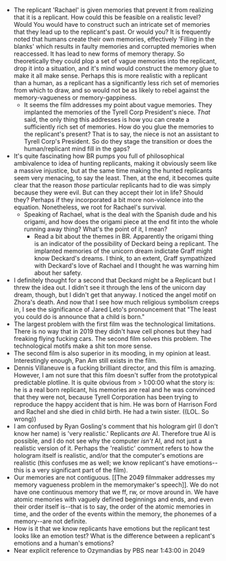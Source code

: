 - The replicant 'Rachael' is given memories that prevent it from realizing that
  it is a replicant. How could this be feasible on a realistic level?  Would You
  would have to construct such an intricate set of memories that they lead up to
  the replicant's past. Or would you? It is frequently noted that humans create
  their own memories, effectively 'Filling in the blanks' which results in
  faulty memories and corrupted memories when reaccessed. It has lead to new
  forms of memory therapy. So theoretically they could plop a set of vague
  memories into the replicant, drop it into a situation, and it's mind would
  construct the memory glue to make it all make sense. Perhaps this is more
  realistic with a replicant than a human, as a replicant has a significantly
  less rich set of memories from which to draw, and so would not be as likely to
  rebel against the memory-vagueness or memory-gappiness.  
    - It seems the film addresses my point about vague memories. They implanted
      the memories of the Tyrell Corp President's niece. _That_ said, the only
      thing this addresses is how you can create a sufficiently rich set of
      memories. How do you glue the memories to the replicant's present? That is
      to say, the niece is not an assistant to Tyrell Corp's President. So do
      they stage the transition or does the human/replicant mind fill in the
      gaps?
- It's quite fascinating how BR pumps you full of philosophical ambivalence to
  idea of hunting replicants, making it obviously seem like a massive injustice,
  but at the same time making the hunted replicants seem very menacing, to say
  the least. Then, at the end, it becomes quite clear that the reason _those_
  particular replicants had to die was simply because they were evil. But can
  they accept their lot in life? Should they? Perhaps if they incorporated a bit
  more non-violence into the equation. Nonetheless, we root for Rachael's
  survival.
    - Speaking of Rachael, what is the deal with the Spanish dude and his
      origami, and how does the origami piece at the end fit into the whole
      running away thing? What's the point of it, I mean?
        - Read a bit about the themes in BR. Apparently the origami thing is an
          indicator of the possibility of Deckard being a replicant. The
          implanted memories of the unicorn dream indictate Graff might know
          Deckard's dreams. I think, to an extent, Graff sympathized with
          Deckard's love of Rachael and I thought he was warning him about her
          safety.
- I definitely thought for a second that Deckard might be a Replicant but I
  threw the idea out. I didn't see it through the lens of the unicorn day dream,
  though, but I didn't get that anyway. I noticed the angel motif on Zhora's
  death. And now that I see how much religious symbolism creeps in, I see the
  significance of Jared Leto's pronouncement that "The least you could do is
  announce that a child is born."
- The largest problem with the first film was the technological limitations.
  There is no way that in 2019 they didn't have cell phones but they had
  freaking flying fucking cars. The second film solves this problem. The
  technological motifs make a shit ton more sense.
- The second film is also superior in its mooding, in my opinion at least.
  Interestingly enough, Pan Am still exists in the film.
- Dennis Villaneuve is a fucking brilliant director, and this film is amazing.
  However, I am not sure that this film doesn't suffer from the prototypical
  predictable plotline. It is quite obvious from > 1:00:00 what the story is: he
  is a real born replicant, his memories are real and he was convinced that they
  were not, because Tyrell Corporation has been trying to reproduce the happy
  accident that is him. He was born of Harrison Ford and Rachel and she died in
  child birth. He had a twin sister. ((LOL. So wrong))
- I am confused by Ryan Gosling's comment that his hologram girl (I don't know
  her name) is 'very realistic.' Replicants _are_ AI. Therefore true AI is
  possible, and I do not see why the computer _isn't_ AI, and not just a
  realistic version of it. Perhaps the 'realistic' comment refers to how the
  hologram itself is realistic, and/or that the computer's emotions are
  realistic (this confuses me as well; we know replicant's have emotions--this
  is a very significant part of the film).
- Our memories are not contiguous. [[The 2049 filmmaker addresses my memory
  vagueness problem in the memorymaker's speech]]. We do not have one continuous
  memory that we ff, rw, or move around in. We have atomic memories with vaguely
  defined beginnings and ends, and even their order itself is--that is to say,
  the order of the atomic memories in time, and the order of the events within
  the memory, the phonemes of a memory--are not definite.
- How is it that we know replicants have emotions but the replicant test looks
  like an emotion test? What is the difference between a replicant's emotions
  and a human's emotions?
- Near explicit reference to Ozymandias by PBS near 1:43:00 in 2049
